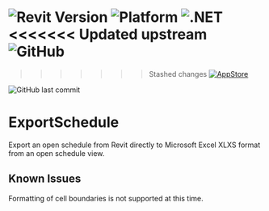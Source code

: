![Revit Version](https://img.shields.io/badge/Revit%20Version-2018_--_2023-blue.svg)
![Platform](https://img.shields.io/badge/Platform-Windows-blue.svg)
![.NET](https://img.shields.io/badge/.NET-4.6.1_--_4.8-blue.svg)
<<<<<<< Updated upstream
![GitHub](https://img.shields.io/github/license/russgreen/ExportSchedule?color=blue&label=License)
=======
>>>>>>> Stashed changes
[![AppStore](https://img.shields.io/badge/Autodesk-AppStore-blue)](https://apps.autodesk.com/RVT/en/Detail/Index?id=145809310848075304&appLang=en&os=Win64)

![GitHub last commit](https://img.shields.io/github/last-commit/russgreen/ExportSchedule)

# ExportSchedule
Export an open schedule from Revit directly to Microsoft Excel XLXS format from an open schedule view.

## Known Issues
Formatting of cell boundaries is not supported at this time.
